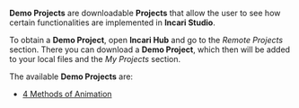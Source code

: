 

**Demo Projects** are downloadable **Projects** that allow the user to see how certain functionalities are implemented in **Incari Studio**. 

To obtain a **Demo Project**, open **Incari Hub** and go to the _Remote Projects_ section. There you can download a **Demo Project**, which then will be added to your local files and the _My Projects_ section.

The available **Demo Projects** are:

* [4 Methods of Animation](4-4-methods-of-animation.md)